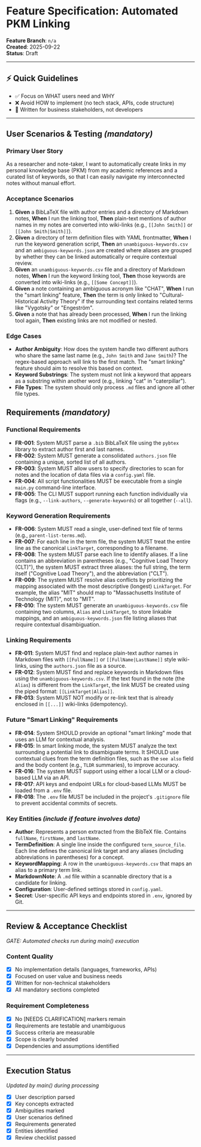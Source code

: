 # Feature Specification: Automated PKM Linking

**Feature Branch**: `n/a`  
**Created**: 2025-09-22  
**Status**: Draft  

---

## ⚡ Quick Guidelines
- ✅ Focus on WHAT users need and WHY
- ❌ Avoid HOW to implement (no tech stack, APIs, code structure)
- 👥 Written for business stakeholders, not developers

---

## User Scenarios & Testing *(mandatory)*

### Primary User Story
As a researcher and note-taker, I want to automatically create links in my personal knowledge base (PKM) from my academic references and a curated list of keywords, so that I can easily navigate my interconnected notes without manual effort.

### Acceptance Scenarios
1. **Given** a BibLaTeX file with author entries and a directory of Markdown notes, **When** I run the linking tool, **Then** plain-text mentions of author names in my notes are converted into wiki-links (e.g., `[[John Smith]]` or `[[John Smith|Smith]]`).
2. **Given** a directory of term definition files with YAML frontmatter, **When** I run the keyword generation script, **Then** an `unambiguous-keywords.csv` and an `ambiguous-keywords.json` are created where aliases are grouped by whether they can be linked automatically or require contextual review.
3. **Given** an `unambiguous-keywords.csv` file and a directory of Markdown notes, **When** I run the keyword linking tool, **Then** those keywords are converted into wiki-links (e.g., `[[Some Concept]]`).
4. **Given** a note containing an ambiguous acronym like "CHAT", **When** I run the "smart linking" feature, **Then** the term is only linked to "Cultural-Historical Activity Theory" if the surrounding text contains related terms like "Vygotsky" or "Engeström".
5. **Given** a note that has already been processed, **When** I run the linking tool again, **Then** existing links are not modified or nested.

### Edge Cases
- **Author Ambiguity**: How does the system handle two different authors who share the same last name (e.g., `John Smith` and `Jane Smith`)? The regex-based approach will link to the first match. The "smart linking" feature should aim to resolve this based on context.
- **Keyword Substrings**: The system must not link a keyword that appears as a substring within another word (e.g., linking "cat" in "caterpillar").
- **File Types**: The system should only process `.md` files and ignore all other file types.

## Requirements *(mandatory)*

### Functional Requirements
- **FR-001**: System MUST parse a `.bib` BibLaTeX file using the `pybtex` library to extract author first and last names.
- **FR-002**: System MUST generate a consolidated `authors.json` file containing a unique, sorted list of all authors.
- **FR-003**: System MUST allow users to specify directories to scan for notes and the location of data files via a `config.yaml` file.
- **FR-004**: All script functionalities MUST be executable from a single `main.py` command-line interface.
- **FR-005**: The CLI MUST support running each function individually via flags (e.g., `--link-authors`, `--generate-keywords`) or all together (`--all`).

### Keyword Generation Requirements
- **FR-006**: System MUST read a single, user-defined text file of terms (e.g., `parent-list-terms.md`).
- **FR-007**: For each line in the term file, the system MUST treat the entire line as the canonical `LinkTarget`, corresponding to a filename.
- **FR-008**: The system MUST parse each line to identify aliases. If a line contains an abbreviation in parentheses (e.g., "Cognitive Load Theory (CLT)"), the system MUST extract three aliases: the full string, the term itself ("Cognitive Load Theory"), and the abbreviation ("CLT").
- **FR-009**: The system MUST resolve alias conflicts by prioritizing the mapping associated with the most descriptive (longest) `LinkTarget`. For example, the alias "MIT" should map to "Massachusetts Institute of Technology (MIT)", not to "MIT".
- **FR-010**: The system MUST generate an `unambiguous-keywords.csv` file containing two columns, `Alias` and `LinkTarget`, to store linkable mappings, and an `ambiguous-keywords.json` file listing aliases that require contextual disambiguation.

### Linking Requirements
- **FR-011**: System MUST find and replace plain-text author names in Markdown files with `[[FullName]]` or `[[FullName|LastName]]` style wiki-links, using the `authors.json` file as a source.
- **FR-012**: System MUST find and replace keywords in Markdown files using the `unambiguous-keywords.csv`. If the text found in the note (the `Alias`) is different from the `LinkTarget`, the link MUST be created using the piped format: `[[LinkTarget|Alias]]`.
- **FR-013**: System MUST NOT modify or re-link text that is already enclosed in `[[...]]` wiki-links (idempotency).

### Future "Smart Linking" Requirements
- **FR-014**: System SHOULD provide an optional "smart linking" mode that uses an LLM for contextual analysis.
- **FR-015**: In smart linking mode, the system MUST analyze the text surrounding a potential link to disambiguate terms. It SHOULD use contextual clues from the term definition files, such as the `see also` field and the body content (e.g., `TLDR` summaries), to improve accuracy.
- **FR-016**: The system MUST support using either a local LLM or a cloud-based LLM via an API.
- **FR-017**: API keys and endpoint URLs for cloud-based LLMs MUST be loaded from a `.env` file.
- **FR-018**: The `.env` file MUST be included in the project's `.gitignore` file to prevent accidental commits of secrets.

### Key Entities *(include if feature involves data)*
- **Author**: Represents a person extracted from the BibTeX file. Contains `fullName`, `firstName`, and `lastName`.
- **TermDefinition**: A single line inside the configured `term_source_file`. Each line defines the canonical link target and any aliases (including abbreviations in parentheses) for a concept.
- **KeywordMapping**: A row in the `unambiguous-keywords.csv` that maps an alias to a primary term link.
- **MarkdownNote**: A `.md` file within a scannable directory that is a candidate for linking.
- **Configuration**: User-defined settings stored in `config.yaml`.
- **Secret**: User-specific API keys and endpoints stored in `.env`, ignored by Git.

---

## Review & Acceptance Checklist
*GATE: Automated checks run during main() execution*

### Content Quality
- [X] No implementation details (languages, frameworks, APIs)
- [X] Focused on user value and business needs
- [X] Written for non-technical stakeholders
- [X] All mandatory sections completed

### Requirement Completeness
- [X] No [NEEDS CLARIFICATION] markers remain
- [X] Requirements are testable and unambiguous  
- [X] Success criteria are measurable
- [X] Scope is clearly bounded
- [X] Dependencies and assumptions identified

---

## Execution Status
*Updated by main() during processing*

- [X] User description parsed
- [X] Key concepts extracted
- [X] Ambiguities marked
- [X] User scenarios defined
- [X] Requirements generated
- [X] Entities identified
- [X] Review checklist passed
